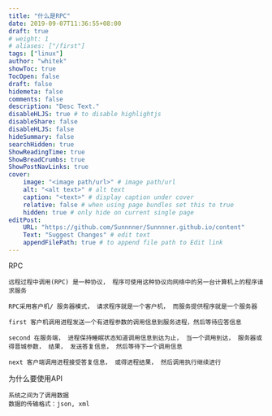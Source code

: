 ```yaml
---
title: "什么是RPC"
date: 2019-09-07T11:36:55+08:00
draft: true
# weight: 1
# aliases: ["/first"]
tags: ["linux"]
author: "whitek"
showToc: true
TocOpen: false
draft: false
hidemeta: false
comments: false
description: "Desc Text."
disableHLJS: true # to disable highlightjs
disableShare: false
disableHLJS: false
hideSummary: false
searchHidden: true
ShowReadingTime: true
ShowBreadCrumbs: true
ShowPostNavLinks: true
cover:
    image: "<image path/url>" # image path/url
    alt: "<alt text>" # alt text
    caption: "<text>" # display caption under cover
    relative: false # when using page bundles set this to true
    hidden: true # only hide on current single page
editPost:
    URL: "https://github.com/Sunnnner/Sunnnner.github.io/content"
    Text: "Suggest Changes" # edit text
    appendFilePath: true # to append file path to Edit link
---
```


RPC

    远程过程中调用(RPC) 是一种协议， 程序可使用这种协议向网络中的另一台计算机上的程序请求服务

    RPC采用客户机/ 服务器模式， 请求程序就是一个客户机， 而服务提供程序就是一个服务器

    first 客户机调用进程发送一个有进程参数的调用信息到服务进程，然后等待应答信息

    second 在服务端， 进程保持睡眠状态知道调用信息到达为止， 当一个调用到达， 服务器或得晋城参数， 结果， 发送答复信息， 然后等待下一个调用信息

    next 客户端调用进程接受答复信息， 或得进程结果， 然后调用执行继续进行

为什么要使用API

    系统之间为了调用数据
    数据的传输格式：json, xml
